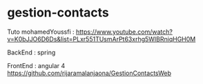 # gestion-contacts

Tuto mohamedYoussfi : https://www.youtube.com/watch?v=K0bJJO6D6Ds&list=PLxr551TUsmArPt63xrhg5WIBRniqHGH0M

BackEnd : spring

FrontEnd : angular 4 https://github.com/rijaramalanjaona/GestionContactsWeb
